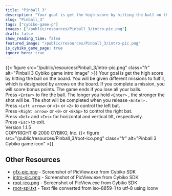 ```yaml
---
title: "Pinball 3"
description: "Your goal is get the high score by hitting the ball on the board. You will be given different missions to fulfill, which is designated by arrows on the board. If you complete a mission, you will score bonus points. The game ends if you lose all your balls. Press `<Enter>`  to fi..."
slug: "Pinball_3"
tags: ["cybiko-game-p"]
images: ["/public/resources/Pinball_3/intro-pic.png"]
draft: false
show_reading_time: false
featured_image: "/public/resources/Pinball_3/intro-pic.png"
is_cybiko_game_page: true
ignore_hero: true
---
```

{{< figure src="/public/resources/Pinball_3/intro-pic.png" class="fr" alt="Pinball 3 Cybiko game intro image" >}}
Your goal is get the high score by hitting the ball on the board. You will be given different missions to fulfill, which is designated by arrows on the board. If you complete a mission, you will score bonus points. The game ends if you lose all your balls. \
Press `<Enter>`  to fire the ball. The longer you hold `<Enter>` , the stronger the shot will be. The shot will be completed when you release `<Enter>` . \
Press `<Left arrow>`  or `<1>`  or `<2>`  to control the left bat. \
Press `<Right arrow>`  or `<0>`  or `<BkSp>`  to control the right bat. \
Press `<Del>`  and `<Ins>`  for horizontal and vertical tilt, respectively. \
Press `<Esc>`  to exit. \
Version 1.1.5 \
COPYRIGHT © 2000 CYBIKO, Inc. {{< figure src="/public/resources/Pinball_3/root-ico.png" class="fr" alt="Pinball 3 Cybiko game icon" >}}

## Other Resources
* [gfx-pic.png](/public/resources/Pinball_3/gfx-pic.png) - Screenshot of PicView.exe from Cybiko SDK
* [intro-pic.png](/public/resources/Pinball_3/intro-pic.png) - Screenshot of PicView.exe from Cybiko SDK
* [root-ico.png](/public/resources/Pinball_3/root-ico.png) - Screenshot of PicView.exe from Cybiko SDK
* [root-spl.txt](/public/resources/Pinball_3/root-spl.txt) - Text file converted from iso-8859-1 to utf-8 using iconv
